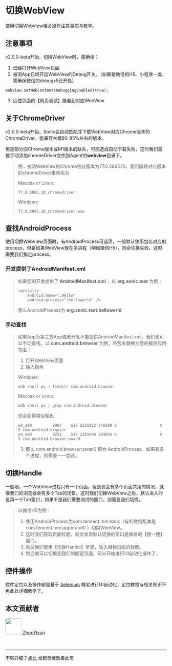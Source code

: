 # 切换WebView

使用切换WebView相关操作注意事项与教学。

## 注意事项

v2.0.0-beta开始，切换WebView时，需确保：
1. 已经打开WebView页面
2. 被测App已经开启WebView的Debug开关。（如果是微信的H5、小程序一类，需确保微信的debugx5已开启）
```
webView.setWebContentsDebuggingEnabled(true);
```
3. 远控页面的【网页调试】能看到对应WebView

## 关于ChromeDriver

v2.0.0-beta开始，Sonic会自动匹配并下载WebView对应Chrome版本的ChromeDriver，能兼容大概80-85%左右的版本。

但是部分旧Chrome版本或M1版本的缺失，可能造成自动下载失败，这时我们需要手动添加chromeDriver文件到Agent的**webview**目录下。
> 例：被测WebView的Chrome协议版本为77.0.3865.10，我们需将对应版本的chromeDriver重命名为
> 
> Macosx or Linux: 
> ```
> 77.0.3865.10_chromedriver
> ```
> Windows: 
> ```
> 77.0.3865.10_chromedriver.exe
> ```

## 查找AndroidProcess

使用切换WebView页面时，有AndroidProcess可选项，一般默认使用包名对应的process，但是如果WebView放在多进程（例如微信H5），则会切换失败。这时需要我们指定process。

### 开发提供了AndroidManifest.xml
> 如果您的开发提供了 **AndroidManifest.xml** ，以 **org.sonic.test** 为例：
> 
> ```
> <activity 
>     android:name=".Hello"
>     android:process=":helloworld" />
> ```
> 
> 那么AndroidProcess为 **org.sonic.test:helloworld**

### 手动查找

> 如果App为第三方App或者开发不能提供AndroidManifest.xml，我们也可以手动查找。以 **com.android.browser** 为例，将包名替换为您的被测应用包名：
> 
> 1. 打开WebView页面
> 2. 输入指令
> 
> Windows: 
> ```
> adb shell ps | findstr com.android.browser
> ```
> 
> Macosx or Linux:
> ```
> adb shell ps | grep com.android.browser
> ```
> 
> 你会获得类似输出
> ```
> u0_a90         8907    517 2321912 340180 0                   0 S com.android.browser
> u0_a90         9252    517 2261048 293056 0                   0 S com.android.browser:swan0
> ```
> 3. 那么 com.android.browser:swan0 即为 AndroidProcess。如果有多个进程，则需要一一尝试。

## 切换Handle

一般地，一个WebView进程只有一个页面，但是也会有多个页面共用的情况，就像我们的浏览器会有多个Tab的场景。这时我们切换WebView之后，默认进入的是第一个Tab窗口，如果不是我们需要测试的窗口，则需要我们切换。

> 以微信H5为例：
> 1. 使用AndroidProcess为com.tencent.mm:tools（有的微信版本是 com.tencent.mm:appbrand0 ）切换WebView。
> 2. 这时我们获取页面标题，就会发现默认切换的窗口是微信的【搜一搜】窗口。
> 3. 然后我们使用【切换Handle】步骤，输入目标页面的标题。
> 4. 然后就可以切换到我们的期望页面，可以开始进行UI自动化操作了。

## 控件操作

控件定位以及操作都是基于 [Selenium](https://github.com/SeleniumHQ/selenium) 框架进行UI自动化，定位教程与相关知识不再此处详细教学了。

## 本文贡献者
<div class="cont">
<a href="https://github.com/ZhouYixun" target="_blank">
<img src="https://avatars.githubusercontent.com/u/56339314?v=4" width="50"/>
<span>ZhouYixun</span>
</a>
</div>


&nbsp;
&nbsp;
***
不够详细？[点此](https://github.com/SonicCloudOrg/sonic-offical-website/edit/main/src/markdown/doc/doc-to-webview.md) 发起贡献改善此页
